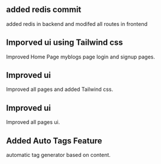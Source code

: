 ## added redis commit

added redis in backend and modifed all routes in frontend

## Imporved ui using Tailwind css

Improved Home Page myblogs page login and signup pages.

## Improved ui

Improved all pages and added Tailwind css.

## Improved ui

Improved all pages ui.

## Added Auto Tags Feature

automatic tag generator based on content.
